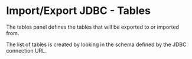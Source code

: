 # Import/Export JDBC - Tables

The tables panel defines the tables that will be exported to or imported
from.

The list of tables is created by looking in the schema defined by the
JDBC connection URL.
